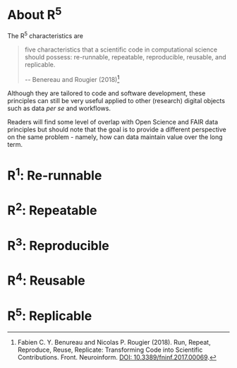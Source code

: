 # About R<sup>5</sup>

The R<sup>5</sup> characteristics are 

> five characteristics that a scientific code in computational science should possess: re-runnable, repeatable, reproducible, reusable, and replicable.
>
> -- Benereau and Rougier (2018)[^1]

Although they are tailored to code and software development, these principles can still be very useful applied to other (research) digital objects such as data _per se_ and workflows. 

Readers will find some level of overlap with Open Science and FAIR data principles but should note that the goal is to provide a different perspective on the same problem - namely, how can data maintain value over the long term.

# R<sup>1</sup>: Re-runnable

# R<sup>2</sup>: Repeatable

# R<sup>3</sup>: Reproducible

# R<sup>4</sup>: Reusable

# R<sup>5</sup>: Replicable

[^1]: Fabien C. Y. Benureau and Nicolas P. Rougier (2018). Run, Repeat, Reproduce, Reuse, Replicate: Transforming Code into Scientific Contributions. Front. Neuroinform. [DOI: 10.3389/fninf.2017.00069](https://doi.org/10.3389/fninf.2017.00069).
